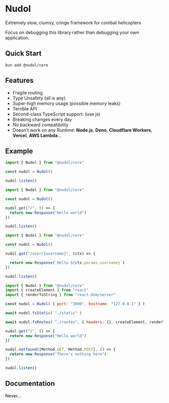 # Nudol
 Extremely slow, сlumsy, cringe framework for combat helicopters

 Focus on debugging this library rather than debugging your own application.
## Quick Start
```
bun add @nudol/core
```
## Features
* Fragile routing 
* Type Unsafety (all is any)
* Super-high memory usage (possible memory leaks)
* Terrible API
* Second-class TypeScript support. (use js)
* Breaking changes every day
* No backward compatibility
* Doesn't work on any Runtime: **Node.js**, **Deno**, **Cloudflare Workers**, **Vercel**, **AWS Lambda**...


## Example

```js
import { Nudol } from "@nudol/core"

const nudol = Nudol()

nudol.listen()
```

```js
import { Nudol } from "@nudol/core"

const nudol = Nudol()

nudol.get("/", () => {
  return new Response("Hello world")
})

nudol.listen()
```

```js
import { Nudol } from "@nudol/core"

const nudol = Nudol()

nudol.get("/user/{username}", (ctx) => {

  return new Response(`Hello ${ctx.params.username}`)
})

nudol.listen()
```

```js
import { Nudol } from "@nudol/core"
import { createElement } from "react" 
import { renderToString } from "react-dom/server" 

const nudol = Nudol( { port: "3000", hostname: "127.0.0.1" } )

await nudol.fsStatic( "./static" )

await nudol.fsRoutes( "./routes", { headers: {}, createElement, renderToString } )

nudol.get("/", () => {
  return new Response("Hello world")
})

nudol.notfound([Method.GET, Method.POST], () => {
  return new Response("There's nothing here")
})

nudol.listen()
```
## Documentation
Never...
